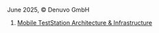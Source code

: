 June 2025, &copy; Denuvo GmbH

1. [Mobile TestStation Architecture &amp; Infrastructure](technical.md)

